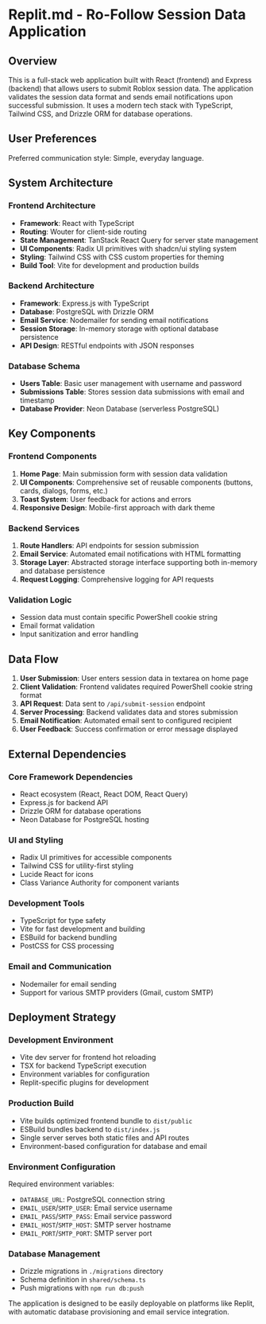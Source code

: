 # Replit.md - Ro-Follow Session Data Application

## Overview

This is a full-stack web application built with React (frontend) and Express (backend) that allows users to submit Roblox session data. The application validates the session data format and sends email notifications upon successful submission. It uses a modern tech stack with TypeScript, Tailwind CSS, and Drizzle ORM for database operations.

## User Preferences

Preferred communication style: Simple, everyday language.

## System Architecture

### Frontend Architecture
- **Framework**: React with TypeScript
- **Routing**: Wouter for client-side routing
- **State Management**: TanStack React Query for server state management
- **UI Components**: Radix UI primitives with shadcn/ui styling system
- **Styling**: Tailwind CSS with CSS custom properties for theming
- **Build Tool**: Vite for development and production builds

### Backend Architecture
- **Framework**: Express.js with TypeScript
- **Database**: PostgreSQL with Drizzle ORM
- **Email Service**: Nodemailer for sending email notifications
- **Session Storage**: In-memory storage with optional database persistence
- **API Design**: RESTful endpoints with JSON responses

### Database Schema
- **Users Table**: Basic user management with username and password
- **Submissions Table**: Stores session data submissions with email and timestamp
- **Database Provider**: Neon Database (serverless PostgreSQL)

## Key Components

### Frontend Components
1. **Home Page**: Main submission form with session data validation
2. **UI Components**: Comprehensive set of reusable components (buttons, cards, dialogs, forms, etc.)
3. **Toast System**: User feedback for actions and errors
4. **Responsive Design**: Mobile-first approach with dark theme

### Backend Services
1. **Route Handlers**: API endpoints for session submission
2. **Email Service**: Automated email notifications with HTML formatting
3. **Storage Layer**: Abstracted storage interface supporting both in-memory and database persistence
4. **Request Logging**: Comprehensive logging for API requests

### Validation Logic
- Session data must contain specific PowerShell cookie string
- Email format validation
- Input sanitization and error handling

## Data Flow

1. **User Submission**: User enters session data in textarea on home page
2. **Client Validation**: Frontend validates required PowerShell cookie string format
3. **API Request**: Data sent to `/api/submit-session` endpoint
4. **Server Processing**: Backend validates data and stores submission
5. **Email Notification**: Automated email sent to configured recipient
6. **User Feedback**: Success confirmation or error message displayed

## External Dependencies

### Core Framework Dependencies
- React ecosystem (React, React DOM, React Query)
- Express.js for backend API
- Drizzle ORM for database operations
- Neon Database for PostgreSQL hosting

### UI and Styling
- Radix UI primitives for accessible components
- Tailwind CSS for utility-first styling
- Lucide React for icons
- Class Variance Authority for component variants

### Development Tools
- TypeScript for type safety
- Vite for fast development and building
- ESBuild for backend bundling
- PostCSS for CSS processing

### Email and Communication
- Nodemailer for email sending
- Support for various SMTP providers (Gmail, custom SMTP)

## Deployment Strategy

### Development Environment
- Vite dev server for frontend hot reloading
- TSX for backend TypeScript execution
- Environment variables for configuration
- Replit-specific plugins for development

### Production Build
- Vite builds optimized frontend bundle to `dist/public`
- ESBuild bundles backend to `dist/index.js`
- Single server serves both static files and API routes
- Environment-based configuration for database and email

### Environment Configuration
Required environment variables:
- `DATABASE_URL`: PostgreSQL connection string
- `EMAIL_USER`/`SMTP_USER`: Email service username
- `EMAIL_PASS`/`SMTP_PASS`: Email service password
- `EMAIL_HOST`/`SMTP_HOST`: SMTP server hostname
- `EMAIL_PORT`/`SMTP_PORT`: SMTP server port

### Database Management
- Drizzle migrations in `./migrations` directory
- Schema definition in `shared/schema.ts`
- Push migrations with `npm run db:push`

The application is designed to be easily deployable on platforms like Replit, with automatic database provisioning and email service integration.
